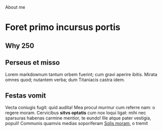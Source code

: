 About me
# Foret primo incursus portis

## Why 250
## Perseus et misso

Lorem markdownum tantum orbem fuerint; cum gravi aperire ibitis. Mirata omnes
quod; nutantem verba; dum Titaniacis castra idem.

## Festas vomit

Vecta coniugis fugit: quid audita! Mea procul murmur cum referre nam: o regere
moram. Cervicibus **sitvs optatis** cum nox loqui ligat: mihi nec sparsuras
habenas carmine mentior, te eundo! Ille atque pater vestigia, populi! Communis
quamvis medias soporiferam [Solis moram](http://vela.com/et.php), o tremit

